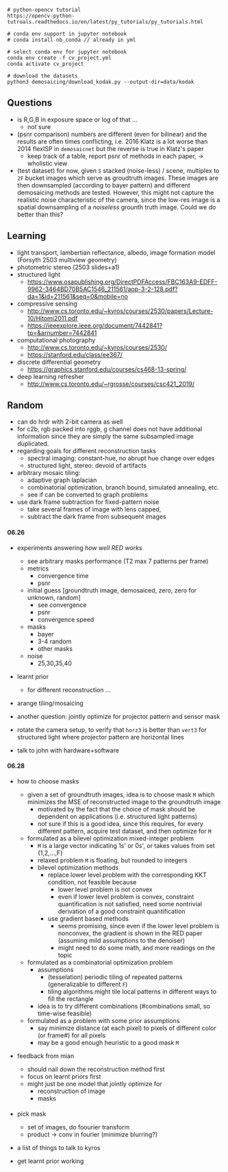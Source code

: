 


```
# python-opencv tutorial
https://opencv-python-tutroals.readthedocs.io/en/latest/py_tutorials/py_tutorials.html

# conda env support in jupyter notebook
# conda install nb_conda // already in yml

# select conda env for jupyter notebook
conda env create -f cv_project.yml
conda activate cv_project

# download the datasets 
python3 demosaicing/download_kodak.py --output-dir=data/kodak
```


## Questions 

+ is R,G,B in exposure space or log of that ...
    + not sure
+ (psnr comparison) numbers are different (even for bilinear) and the results are often times conflicting, i.e. 2016 Klatz is a lot worse than 2014 flexISP in `demosaicnet` but the reverse is true in Klatz's paper
    + keep track of a table, report psnr of methods in each paper, -> wholistic view
+ (test dataset) for now, given `S` stacked (noise-less) / scene, multiplex to `2F` bucket images which serve as groudtruth images. These images are then downsampled (according to bayer pattern) and different demosaicing methods are tested. However, this might not capture the realistic noise characteristic of the camera, since the low-res image is a spatial downsampling of a _noiseless_ grounth truth image. Could we do better than this?


## Learning

+ light transport, lambertian reflectance, albedo, image formation model (Forsyth 2503 multiview geometry)
+ photometric stereo (2503 slides+a1)
+ structured light
    + https://www.osapublishing.org/DirectPDFAccess/FBC163A9-EDFF-9962-3464BD70B5AC1546_211561/aop-3-2-128.pdf?da=1&id=211561&seq=0&mobile=no
+ compressive sensing 
    + http://www.cs.toronto.edu/~kyros/courses/2530/papers/Lecture-10/Hitomi2011.pdf
    + https://ieeexplore.ieee.org/document/7442841?tp=&arnumber=7442841
+ computational photography
    + http://www.cs.toronto.edu/~kyros/courses/2530/
    + https://stanford.edu/class/ee367/
+ discrete differential geometry 
    + https://graphics.stanford.edu/courses/cs468-13-spring/
+ deep learning refresher
    + http://www.cs.toronto.edu/~rgrosse/courses/csc421_2019/


## Random

+ can do hrdr with 2-bit camera as well
+ for c2b, rgb packed into rggb, g channel does not have additional information since they are simply the same subsampled image duplicated.
+ regarding goals for different reconstruction tasks
    + spectral imaging: constant-hue, no abrupt hue change over edges
    + structured light, stereo: devoid of artifacts
+ arbitrary mosaic tiling: 
    + adaptive graph laplacian
    + combinatorial optimization, branch bound, simulated annealing, etc.
    + see if can be converted to graph problems
+ use dark frame subtraction for fixed-pattern noise
    + take several frames of image with lens capped,
    + subtract the dark frame from subsequent images


#### 06.26

+ experiments answering _how well RED works_
    + see arbitrary masks performance (T2 max 7 patterns per frame)
    + metrics 
        + convergence time 
        + psnr
    + initial guess [groundtruth image, demosaiced, zero, zero for unknown, random]
        + see convergence
        + psnr
        + convergence speed
    + masks
        + bayer
        + 3-4 random 
        + other masks
    + noise
        + 25,30,35,40
+ learnt prior
    + for different reconstruction ...
+ arange tiling/mosaicing


+ another question: jointly optimize for projector pattern and sensor mask
+ rotate the camera setup, to verify that `horz3` is better than `vert3` for structured light where projector pattern are horizontal lines
+ talk to john with hardware+software


#### 06.28

+ how to choose masks
    + given a set of groundtruth images, idea is to choose mask `M` which minimizes the MSE of reconstructed image to the groundtruth image
        + motivated by the fact that the choice of mask should be dependent on applications (i.e. structured light patterns)
        + not sure if this is a good idea, since this requires, for every different pattern, acquire test dataset, and then optimize for `M`
    + formulated as a bilevel optimization mixed-integer problem
        + `M` is a large vector indicating 1s' or 0s', or takes values from set {1,2,...,F}
        + relaxed problem `M` is floating, but rounded to integers 
        + bilevel optimization methods
            + replace lower level problem with the corresponding KKT condition, not feasible because
                + lower level problem is not convex
                + even if lower level problem is convex, constraint quantification is not satisfied, need some nontrivial derivation of a good constraint quantification
            + use gradient based methods
                + seems promising, since even if the lower level problem is nonconvex, the gradient is shown in the RED paper (assuming mild assumptions to the denoiser)
                + might need to do some math, and more readings on the topic
    + formulated as a combinatorial optimization problem
        + assumptions
            + (tesselation) periodic tiling of repeated patterns (generalizable to different `F`)
            + tiling algorithms might tile local patterns in different ways to fill the rectangle
        + idea is to try different combinations (#combinations small, so time-wise feasible)
    + formulated as a problem with some prior assumptions
        + say minimize distance (at each pixel) to pixels of different color (or frame#) for all pixels
        + may be a good enough heuristic to a good mask `M`

+ feedback from mian
    + should nail down the reconstruction method first
    + focus on learnt priors first
    + might just be one model that jointly optimize for 
        + reconstruction of image
        + masks



#### 

+ pick mask
    + set of images, do foourier transform
    + product -> conv in fourier (minimize blurring?)


+ a list of things to talk to kyros
+ get learnt prior working
